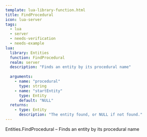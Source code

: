 ```yaml
---
template: lua-library-function.html
title: FindProcedural
icon: lua-server
tags:
  - lua
  - server
  - needs-verification
  - needs-example
lua:
  library: Entities
  function: FindProcedural
  realm: server
  description: "Finds an entity by its procedural name"
  
  arguments:
    - name: "procedural"
      type: string
    - name: "startEntity"
      type: Entity
      default: "NULL"
  returns:
    - type: Entity
      description: "The entity found, or NULL if not found."
---
```


<div class="lua__search__keywords">
Entities.FindProcedural &#x2013; Finds an entity by its procedural name
</div>
